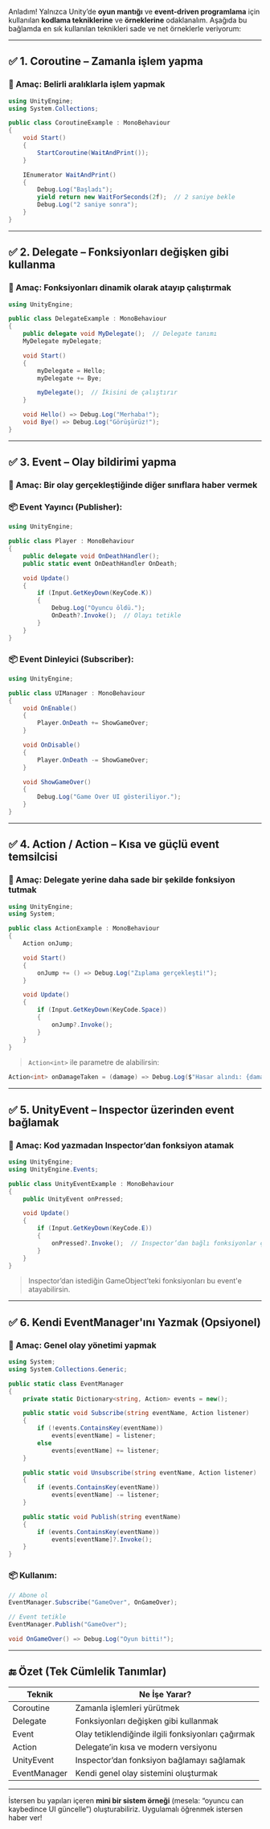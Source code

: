 Anladım! Yalnızca Unity’de **oyun mantığı** ve **event-driven programlama** için kullanılan **kodlama tekniklerine** ve **örneklerine** odaklanalım. Aşağıda bu bağlamda en sık kullanılan teknikleri sade ve net örneklerle veriyorum:

---

## ✅ 1. **Coroutine** – Zamanla işlem yapma

### 🎯 Amaç: Belirli aralıklarla işlem yapmak

```csharp
using UnityEngine;
using System.Collections;

public class CoroutineExample : MonoBehaviour
{
    void Start()
    {
        StartCoroutine(WaitAndPrint());
    }

    IEnumerator WaitAndPrint()
    {
        Debug.Log("Başladı");
        yield return new WaitForSeconds(2f);  // 2 saniye bekle
        Debug.Log("2 saniye sonra");
    }
}
```

---

## ✅ 2. **Delegate** – Fonksiyonları değişken gibi kullanma

### 🎯 Amaç: Fonksiyonları dinamik olarak atayıp çalıştırmak

```csharp
using UnityEngine;

public class DelegateExample : MonoBehaviour
{
    public delegate void MyDelegate();  // Delegate tanımı
    MyDelegate myDelegate;

    void Start()
    {
        myDelegate = Hello;
        myDelegate += Bye;

        myDelegate();  // İkisini de çalıştırır
    }

    void Hello() => Debug.Log("Merhaba!");
    void Bye() => Debug.Log("Görüşürüz!");
}
```

---

## ✅ 3. **Event** – Olay bildirimi yapma

### 🎯 Amaç: Bir olay gerçekleştiğinde diğer sınıflara haber vermek

### 📦 Event Yayıncı (Publisher):

```csharp
using UnityEngine;

public class Player : MonoBehaviour
{
    public delegate void OnDeathHandler();
    public static event OnDeathHandler OnDeath;

    void Update()
    {
        if (Input.GetKeyDown(KeyCode.K))
        {
            Debug.Log("Oyuncu öldü.");
            OnDeath?.Invoke();  // Olayı tetikle
        }
    }
}
```

### 📦 Event Dinleyici (Subscriber):

```csharp
using UnityEngine;

public class UIManager : MonoBehaviour
{
    void OnEnable()
    {
        Player.OnDeath += ShowGameOver;
    }

    void OnDisable()
    {
        Player.OnDeath -= ShowGameOver;
    }

    void ShowGameOver()
    {
        Debug.Log("Game Over UI gösteriliyor.");
    }
}
```

---

## ✅ 4. **Action / Action<T>** – Kısa ve güçlü event temsilcisi

### 🎯 Amaç: Delegate yerine daha sade bir şekilde fonksiyon tutmak

```csharp
using UnityEngine;
using System;

public class ActionExample : MonoBehaviour
{
    Action onJump;

    void Start()
    {
        onJump += () => Debug.Log("Zıplama gerçekleşti!");
    }

    void Update()
    {
        if (Input.GetKeyDown(KeyCode.Space))
        {
            onJump?.Invoke();
        }
    }
}
```

> `Action<int>` ile parametre de alabilirsin:

```csharp
Action<int> onDamageTaken = (damage) => Debug.Log($"Hasar alındı: {damage}");
```

---

## ✅ 5. **UnityEvent** – Inspector üzerinden event bağlamak

### 🎯 Amaç: Kod yazmadan Inspector’dan fonksiyon atamak

```csharp
using UnityEngine;
using UnityEngine.Events;

public class UnityEventExample : MonoBehaviour
{
    public UnityEvent onPressed;

    void Update()
    {
        if (Input.GetKeyDown(KeyCode.E))
        {
            onPressed?.Invoke();  // Inspector’dan bağlı fonksiyonlar çalışır
        }
    }
}
```

> Inspector’dan istediğin GameObject’teki fonksiyonları bu event'e atayabilirsin.

---

## ✅ 6. **Kendi EventManager'ını Yazmak** (Opsiyonel)

### 🎯 Amaç: Genel olay yönetimi yapmak

```csharp
using System;
using System.Collections.Generic;

public static class EventManager
{
    private static Dictionary<string, Action> events = new();

    public static void Subscribe(string eventName, Action listener)
    {
        if (!events.ContainsKey(eventName))
            events[eventName] = listener;
        else
            events[eventName] += listener;
    }

    public static void Unsubscribe(string eventName, Action listener)
    {
        if (events.ContainsKey(eventName))
            events[eventName] -= listener;
    }

    public static void Publish(string eventName)
    {
        if (events.ContainsKey(eventName))
            events[eventName]?.Invoke();
    }
}
```

### 📦 Kullanım:

```csharp
// Abone ol
EventManager.Subscribe("GameOver", OnGameOver);

// Event tetikle
EventManager.Publish("GameOver");

void OnGameOver() => Debug.Log("Oyun bitti!");
```

---

## 🔚 Özet (Tek Cümlelik Tanımlar)

| Teknik       | Ne İşe Yarar?                                      |
| ------------ | -------------------------------------------------- |
| Coroutine    | Zamanla işlemleri yürütmek                         |
| Delegate     | Fonksiyonları değişken gibi kullanmak              |
| Event        | Olay tetiklendiğinde ilgili fonksiyonları çağırmak |
| Action       | Delegate’in kısa ve modern versiyonu               |
| UnityEvent   | Inspector’dan fonksiyon bağlamayı sağlamak         |
| EventManager | Kendi genel olay sistemini oluşturmak              |

---

İstersen bu yapıları içeren **mini bir sistem örneği** (mesela: “oyuncu can kaybedince UI güncelle”) oluşturabiliriz. Uygulamalı öğrenmek istersen haber ver!
